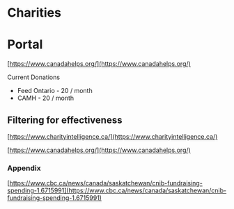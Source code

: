 # Charities

# Portal

[https://www.canadahelps.org/](https://www.canadahelps.org/)

Current Donations

- Feed Ontario - 20 / month
- CAMH - 20 / month

## Filtering for effectiveness

[https://www.charityintelligence.ca/](https://www.charityintelligence.ca/)

[https://www.canadahelps.org/](https://www.canadahelps.org/)

### Appendix

[https://www.cbc.ca/news/canada/saskatchewan/cnib-fundraising-spending-1.6715991](https://www.cbc.ca/news/canada/saskatchewan/cnib-fundraising-spending-1.6715991)